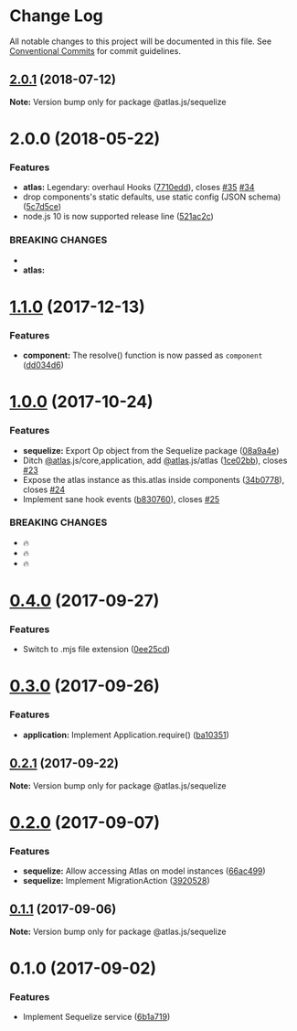# Change Log

All notable changes to this project will be documented in this file.
See [Conventional Commits](https://conventionalcommits.org) for commit guidelines.

<a name="2.0.1"></a>
## [2.0.1](https://github.com/strvcom/atlas.js/compare/@atlas.js/sequelize@2.0.0...@atlas.js/sequelize@2.0.1) (2018-07-12)




**Note:** Version bump only for package @atlas.js/sequelize

<a name="2.0.0"></a>
# 2.0.0 (2018-05-22)


### Features

* **atlas:** Legendary: overhaul Hooks ([7710edd](https://github.com/strvcom/atlas.js/commit/7710edd)), closes [#35](https://github.com/strvcom/atlas.js/issues/35) [#34](https://github.com/strvcom/atlas.js/issues/34)
* drop components's static defaults, use static config (JSON schema) ([5c7d5ce](https://github.com/strvcom/atlas.js/commit/5c7d5ce))
* node.js 10 is now supported release line ([521ac2c](https://github.com/strvcom/atlas.js/commit/521ac2c))


### BREAKING CHANGES

* 
* **atlas:** 




<a name="1.1.0"></a>
# [1.1.0](https://github.com/strvcom/atlas.js/compare/@atlas.js/sequelize@1.0.1...@atlas.js/sequelize@1.1.0) (2017-12-13)


### Features

* **component:** The resolve() function is now passed as `component` ([dd034d6](https://github.com/strvcom/atlas.js/commit/dd034d6))




<a name="1.0.0"></a>
# [1.0.0](https://github.com/strvcom/atlas.js/compare/@atlas.js/sequelize@0.4.0...@atlas.js/sequelize@1.0.0) (2017-10-24)


### Features

* **sequelize:** Export Op object from the Sequelize package ([08a9a4e](https://github.com/strvcom/atlas.js/commit/08a9a4e))
* Ditch [@atlas](https://github.com/atlas).js/core,application, add [@atlas](https://github.com/atlas).js/atlas ([1ce02bb](https://github.com/strvcom/atlas.js/commit/1ce02bb)), closes [#23](https://github.com/strvcom/atlas.js/issues/23)
* Expose the atlas instance as this.atlas inside components ([34b0778](https://github.com/strvcom/atlas.js/commit/34b0778)), closes [#24](https://github.com/strvcom/atlas.js/issues/24)
* Implement sane hook events ([b830760](https://github.com/strvcom/atlas.js/commit/b830760)), closes [#25](https://github.com/strvcom/atlas.js/issues/25)


### BREAKING CHANGES

* 🔥
* 🔥
* 🔥




<a name="0.4.0"></a>
# [0.4.0](https://github.com/strvcom/atlas.js/compare/@atlas.js/sequelize@0.3.0...@atlas.js/sequelize@0.4.0) (2017-09-27)


### Features

* Switch to .mjs file extension ([0ee25cd](https://github.com/strvcom/atlas.js/commit/0ee25cd))




<a name="0.3.0"></a>
# [0.3.0](https://github.com/strvcom/atlas.js/compare/@atlas.js/sequelize@0.2.1...@atlas.js/sequelize@0.3.0) (2017-09-26)


### Features

* **application:** Implement Application.require() ([ba10351](https://github.com/strvcom/atlas.js/commit/ba10351))




<a name="0.2.1"></a>
## [0.2.1](https://github.com/strvcom/atlas.js/compare/@atlas.js/sequelize@0.2.0...@atlas.js/sequelize@0.2.1) (2017-09-22)




**Note:** Version bump only for package @atlas.js/sequelize

<a name="0.2.0"></a>
# [0.2.0](https://github.com/strvcom/atlas.js/compare/@atlas.js/sequelize@0.1.1...@atlas.js/sequelize@0.2.0) (2017-09-07)


### Features

* **sequelize:** Allow accessing Atlas on model instances ([66ac499](https://github.com/strvcom/atlas.js/commit/66ac499))
* **sequelize:** Implement MigrationAction ([3920528](https://github.com/strvcom/atlas.js/commit/3920528))




<a name="0.1.1"></a>
## [0.1.1](https://github.com/strvcom/atlas.js/compare/@atlas.js/sequelize@0.1.0...@atlas.js/sequelize@0.1.1) (2017-09-06)




**Note:** Version bump only for package @atlas.js/sequelize

<a name="0.1.0"></a>
# 0.1.0 (2017-09-02)


### Features

* Implement Sequelize service ([6b1a719](https://github.com/strvcom/atlas.js/commit/6b1a719))
